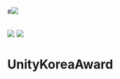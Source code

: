 #<img src="https://capsule-render.vercel.app/api?type=waving&color=auto&height=200&section=header&text=UnityKoreaAward&fontSize=20" />

## <img src="https://img.shields.io/badge/unity-FFFFFF?style=for-the-badge&logo=unity&logoColor=black"> <img src="https://img.shields.io/badge/csharp-239120?style=for-the-badge&logo=CSharp&logoColor=white">
# UnityKoreaAward
